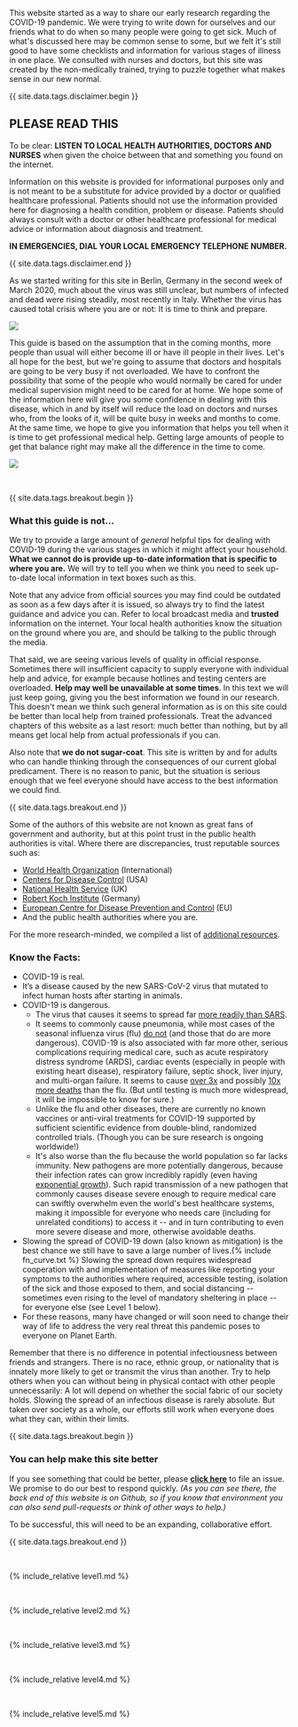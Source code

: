 This website started as a way to share our early research regarding the COVID-19 pandemic. We were trying to write down for ourselves and our friends what to do when so many people were going to get sick. Much of what's discussed here may be common sense to some, but we felt it's still good to have some checklists and information for various stages of illness in one place. We consulted with nurses and doctors, but this site was created by the non-medically trained, trying to puzzle together what makes sense in our new normal. 

{{ site.data.tags.disclaimer.begin }}

## PLEASE READ THIS

To be clear: **LISTEN TO LOCAL HEALTH AUTHORITIES, DOCTORS AND NURSES** when given the choice between that and something you found on the internet.

Information on this website is provided for informational purposes only and is not meant to be a substitute for advice provided by a doctor or qualified healthcare professional. Patients should not use the information provided here for diagnosing a health condition, problem or disease. Patients should always consult with a doctor or other healthcare professional for medical advice or information about diagnosis and treatment.

**IN EMERGENCIES, DIAL YOUR LOCAL EMERGENCY TELEPHONE NUMBER.**

{{ site.data.tags.disclaimer.end }}

As we started writing for this site in Berlin, Germany in the second week of March 2020, much about the virus was still unclear, but numbers of infected and dead were rising steadily, most recently in Italy. Whether the virus has caused total crisis where you are or not: It is time to think and prepare.

![](/assets/images/virus.png)

This guide is based on the assumption that in the coming months, more people than usual will either become ill or have ill people in their lives. Let's all hope for the best, but we're going to assume that doctors and hospitals are going to be very busy if not overloaded. We have to confront the possibility that some of the people who would normally be cared for under medical supervision might need to be cared for at home. We hope some of the information here will give you some confidence in dealing with this disease, which in and by itself will reduce the load on doctors and nurses who, from the looks of it, will be quite busy in weeks and months to come. At the same time, we hope to give you information that helps you tell when it is time to get professional medical help. Getting large amounts of people to get that balance right may make all the difference in the time to come.

[![](/assets/images/treat-at-home.png)](https://www.statnews.com/2020/03/21/coronavirus-plea-from-italy-treat-patients-at-home/)

&nbsp;

{{ site.data.tags.breakout.begin }}

### What this guide is not...

We try to provide a large amount of *general* helpful tips for dealing with COVID-19 during the various stages in which it might affect your household. **What we cannot do is provide up-to-date information that is specific to where you are.** We will try to tell you when we think you need to seek up-to-date local information in text boxes such as this.

Note that any advice from official sources you may find could be outdated as soon as a few days after it is issued, so always try to find the latest guidance and advice you can. Refer to local broadcast media and **trusted** information on the internet. Your local health authorities know the situation on the ground where you are, and should be talking to the public through the media.

That said, we are seeing various levels of quality in official response. Sometimes there will insufficient capacity to supply everyone with individual help and advice, for example because hotlines and testing centers are overloaded. **Help may well be unavailable at some times**. In this text we will just keep going, giving you the best information we found in our research. This doesn't mean we think such general information as is on this site could be better than local help from trained professionals. Treat the advanced chapters of this website as a last resort: much better than nothing, but by all means get local help from actual professionals if you can.

Also note that **we do not sugar-coat**. This site is written by and for adults who can handle thinking through the consequences of our current global predicament. There is no reason to panic, but the situation is serious enough that we feel everyone should have access to the best information we could find. 

{{ site.data.tags.breakout.end }}

Some of the authors of this website are not known as great fans of government and authority, but at this point trust in the public health authorities is vital. Where there are discrepancies, trust reputable sources such as:
* [World Health Organization](https://www.who.int/emergencies/diseases/novel-coronavirus-2019) (International)
* [Centers for Disease Control](https://www.cdc.gov/coronavirus/2019-ncov/index.html) (USA)
* [National Health Service](https://www.nhs.uk/conditions/coronavirus-covid-19/) (UK) 
* [Robert Koch Institute](https://www.rki.de/DE/Content/InfAZ/N/Neuartiges_Coronavirus/nCoV.html) (Germany)
* [European Centre for Disease Prevention and Control](https://www.ecdc.europa.eu/en/novel-coronavirus-china) (EU) 
* And the public health authorities where you are.

For the more research-minded, we compiled a list of [additional resources](https://covid-at-home.info/resources). 

### Know the Facts: 

* COVID-19 is real. 
* It’s a disease caused by the new SARS-CoV-2 virus that mutated to infect human hosts after starting in animals.
* COVID-19 is dangerous. 
  * The virus that causes it seems to spread far [more readily than SARS](https://www.nature.com/articles/d41586-020-00660-x). 
  * It seems to commonly cause pneumonia, while most cases of the seasonal influenza virus (flu) [do not](https://www.lung.org/lung-health-diseases/lung-disease-lookup/pneumonia/what-is-the-connection) (and those that do are more dangerous). COVID-19 is also associated with far more other, serious complications requiring medical care, such as acute respiratory distress syndrome (ARDS), cardiac events (especially in people with existing heart disease), respiratory failure, septic shock, liver injury, and multi-organ failure. It seems to cause [over 3x](https://www.who.int/dg/speeches/detail/who-director-general-s-opening-remarks-at-the-media-briefing-on-covid-19---3-march-2020) and possibly [10x more deaths](https://www.reuters.com/video/watch/idOVC4M5QSF) than the flu. (But until testing is much more widespread, it will be impossible to know for sure.) 
  * Unlike the flu and other diseases, there are currently no known vaccines or anti-viral treatments for COVID-19 supported by sufficient scientific evidence from double-blind, randomized controlled trials. (Though you can be sure research is ongoing worldwide!) 
  * It's also worse than the flu because the world population so far lacks immunity. New pathogens are more potentially dangerous, because their infection rates can grow incredibly rapidly (even having [exponential growth](https://www.youtube.com/watch?v=O133ppiVnWY)). Such rapid transmission of a new pathogen that commonly causes disease severe enough to require medical care can swiftly overwhelm even the world's best healthcare systems, making it impossible for everyone who needs care (including for unrelated conditions) to access it -- and in turn contributing to even more severe disease and more, otherwise avoidable deaths. 
* Slowing the spread of COVID-19 down (also known as mitigation) is the best chance we still have to save a large number of lives.{% include fn_curve.txt %} Slowing the spread down requires widespread cooperation with and implementation of measures like reporting your symptoms to the authorities where required, accessible testing, isolation of the sick and those exposed to them, and social distancing -- sometimes even rising to the level of mandatory sheltering in place -- for everyone else (see Level 1 below).  
* For these reasons, many have changed or will soon need to change their way of life to address the very real threat this pandemic poses to everyone on Planet Earth. 

Remember that there is no difference in potential infectiousness between friends and strangers. There is no race, ethnic group, or nationality that is innately more likely to get or transmit the virus than another. Try to help others when you can without being in physical contact with other people unnecessarily: A lot will depend on whether the social fabric of our society holds. Slowing the spread of an infectious disease is rarely absolute. But taken over society as a whole, our efforts still work when everyone does what they can, within their limits. 

{{ site.data.tags.breakout.begin }}

### You can help make this site better

If you see something that could be better, please [**click here**](https://github.com/covid-at-home/covid-at-home.github.io/issues/new) to file an issue. We promise to do our best to respond quickly. *(As you can see there, the back end of this website is on Github, so if you know that environment you can also send pull-requests or think of other ways to help.)*

To be successful, this will need to be an expanding, collaborative effort.

{{ site.data.tags.breakout.end }}

&nbsp; 

{% include_relative level1.md %}

&nbsp; 

{% include_relative level2.md %}

&nbsp; 
 
{% include_relative level3.md %}
            
&nbsp; 
 
{% include_relative level4.md %}
        
&nbsp; 
 
{% include_relative level5.md %}

